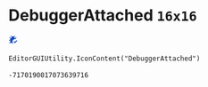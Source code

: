 # DebuggerAttached `16x16`
<img src="/img/DebuggerAttached.png" width=16 height=16>

``` CSharp
EditorGUIUtility.IconContent("DebuggerAttached")
```
```
-7170190017073639716
```
